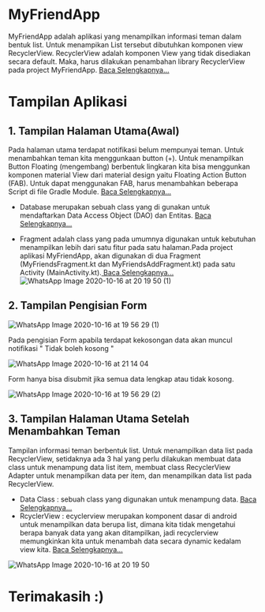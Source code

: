 # MyFriendApp
MyFriendApp adalah aplikasi yang menampilkan informasi teman dalam bentuk list. Untuk menampikan List tersebut dibutuhkan komponen view RecyclerView. RecyclerView adalah komponen View yang tidak disediakan secara default. Maka, harus dilakukan penambahan library RecyclerView pada project MyFriendApp. [ Baca Selengkapnya...](https://developer.android.com/guide/topics/ui/layout/recyclerview?hl=id)

# Tampilan Aplikasi 

## 1. Tampilan Halaman Utama(Awal)
Pada halaman utama terdapat notifikasi belum mempunyai teman. Untuk menambahkan teman kita menggunkaan button (+).
Untuk menampilkan Button Floating (mengembang) berbentuk lingkaran kita bisa menggunkan komponen material View dari material design yaitu Floating Action Button (FAB).
Untuk dapat menggunakan FAB, harus menambahkan beberapa Script di file Gradle Module.  [ Baca Selengkapnya...](https://byjonathanblog.wordpress.com/2018/11/13/floating-action-button-definisi-dan-studi-kasus/)

- Database merupakan sebuah class yang di gunakan untuk mendaftarkan Data Access Object (DAO) dan Entitas. [ Baca Selengkapnya...](https://developer.android.com/training/data-storage/room?hl=id)

- Fragment adalah class yang pada umumnya digunakan untuk kebutuhan menampilkan lebih dari satu fitur pada satu halaman.Pada project aplikasi MyFriendApp, akan 
digunakan di dua Fragment (MyFriendsFragment.kt dan MyFriendsAddFragment.kt) pada satu Activity (MainActivity.kt).[ Baca Selengkapnya...](//www.codepolitan.com/membuat-dan-menggunakan-fragment-59f80eff061a4d)  
![WhatsApp Image 2020-10-16 at 20 19 50 (1)](https://user-images.githubusercontent.com/60412314/96265929-4179c880-0ff0-11eb-9029-821718ce48f2.jpeg)



## 2. Tampilan Pengisian Form

![WhatsApp Image 2020-10-16 at 19 56 29 (1)](https://user-images.githubusercontent.com/60412314/96265917-3de64180-0ff0-11eb-8442-ed019d362df9.jpeg)

Pada pengisian Form apabila terdapat kekosongan data akan muncul notifikasi " Tidak boleh kosong "

![WhatsApp Image 2020-10-16 at 21 14 04](https://user-images.githubusercontent.com/60412314/96269464-9cadba00-0ff4-11eb-9bfd-4d90fd8e970f.jpeg)

Form hanya bisa disubmit jika semua data lengkap atau tidak kosong.

![WhatsApp Image 2020-10-16 at 19 56 29 (2)](https://user-images.githubusercontent.com/60412314/96265901-3888f700-0ff0-11eb-878b-1f98d17fd549.jpeg)



## 3. Tampilan Halaman Utama Setelah Menambahkan Teman

Tampilan informasi teman berbentuk list.
Untuk menampilkan data list pada RecyclerView, setidaknya ada 3 hal yang perlu dilakukan membuat data class untuk menampung data list item, membuat class RecyclerView Adapter untuk menampilkan data per item, dan menampilkan data list pada RecyclerView.
- Data Class : sebuah class yang digunakan untuk menampung data. [ Baca Selengkapnya...](https://medium.com/@yogiwisesa/kotlin-data-class-b2eae1b60751)
- RcyclerView : ecyclerview merupakan komponent dasar di android untuk menampilkan data berupa list, dimana kita tidak mengetahui berapa banyak data yang akan ditampilkan, jadi recyclerview memungkinkan kita untuk menambah data secara dynamic kedalam view kita. [ Baca Selengkapnya...](https://pratamawijaya.com/programming/android-recyclerview-kotlin/)

![WhatsApp Image 2020-10-16 at 20 19 50](https://user-images.githubusercontent.com/60412314/96265943-4474b900-0ff0-11eb-92a1-ff9c8c4114da.jpeg)

# Terimakasih :)
